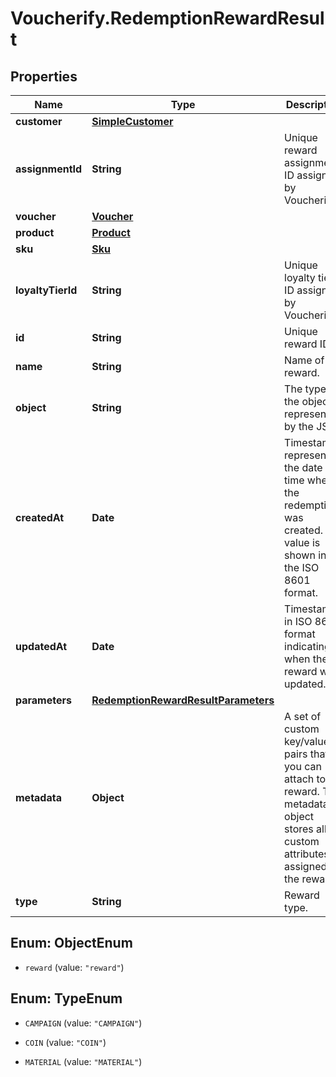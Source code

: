 # Voucherify.RedemptionRewardResult

## Properties

Name | Type | Description | Notes
------------ | ------------- | ------------- | -------------
**customer** | [**SimpleCustomer**](SimpleCustomer.md) |  | [optional] 
**assignmentId** | **String** | Unique reward assignment ID assigned by Voucherify. | [optional] 
**voucher** | [**Voucher**](Voucher.md) |  | [optional] 
**product** | [**Product**](Product.md) |  | [optional] 
**sku** | [**Sku**](Sku.md) |  | [optional] 
**loyaltyTierId** | **String** | Unique loyalty tier ID assigned by Voucherify. | [optional] 
**id** | **String** | Unique reward ID. | [optional] 
**name** | **String** | Name of the reward. | [optional] 
**object** | **String** | The type of the object represented by the JSON | [optional] [default to &#39;reward&#39;]
**createdAt** | **Date** | Timestamp representing the date and time when the redemption was created. The value is shown in the ISO 8601 format. | [optional] 
**updatedAt** | **Date** | Timestamp in ISO 8601 format indicating when the reward was updated. | [optional] 
**parameters** | [**RedemptionRewardResultParameters**](RedemptionRewardResultParameters.md) |  | [optional] 
**metadata** | **Object** | A set of custom key/value pairs that you can attach to a reward. The metadata object stores all custom attributes assigned to the reward. | [optional] 
**type** | **String** | Reward type. | [optional] 



## Enum: ObjectEnum


* `reward` (value: `"reward"`)





## Enum: TypeEnum


* `CAMPAIGN` (value: `"CAMPAIGN"`)

* `COIN` (value: `"COIN"`)

* `MATERIAL` (value: `"MATERIAL"`)




